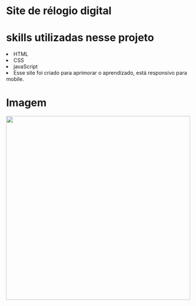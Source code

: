 # Site de rélogio digital

# skills utilizadas nesse projeto
<li>HTML</li>
<li>CSS</li>
<li>javaScript</li>

<li>Esse site foi criado para aprimorar o aprendizado, está responsivo para mobile.</li>

# Imagem
<img src="img/relogio.jpeg" width="500px">
